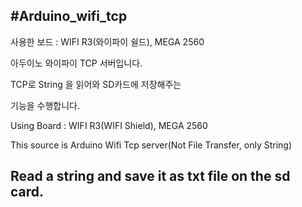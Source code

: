 #Arduino_wifi_tcp
---
사용한 보드 : WIFI R3(와이파이 쉴드), MEGA 2560

아두이노 와이파이 TCP 서버입니다.

TCP로 String 을 읽어와 SD카드에 저장해주는

기능을 수행합니다.

Using Board : WIFI R3(WIFI Shield), MEGA 2560

This source is Arduino Wifi Tcp server(Not File Transfer, only String)

Read a string and save it as txt file on the sd card.
---

